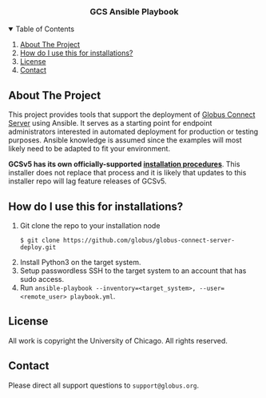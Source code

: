 <br />
<p align="center">
  <h3 align="center">GCS Ansible Playbook</h3>
</p>

<details open="open">
  <summary>Table of Contents</summary>
  <ol>
    <li><a href="#about-the-project">About The Project</a></li>
    <li>
      <a href="#how-do-i-use-this-for-installations">
        How do I use this for installations?
      </a>
    </li>
    <li><a href="#license">License</a></li>
    <li><a href="#contact">Contact</a></li>
  </ol>
</details>

## About The Project
This project provides tools that support the deployment of [Globus Connect Server](https://www.globus.org/globus-connect) using Ansible. It serves as a starting point for endpoint administrators interested in automated deployment for production or testing purposes. Ansible knowledge is assumed since the examples will most likely need to be adapted to fit your environment.

**GCSv5 has its own officially-supported [installation procedures](https://docs.globus.org/globus-connect-server-v5-installation-guide/)**. This installer does not replace that process and it is likely that updates to this installer repo will lag feature releases of GCSv5.

## How do I use this for installations?

1. Git clone the repo to your installation node
    ```shell
    $ git clone https://github.com/globus/globus-connect-server-deploy.git
    ```
2. Install Python3 on the target system.
3. Setup passwordless SSH to the target system to an account that has sudo access.
4. Run `ansible-playbook --inventory=<target_system>, --user=<remote_user> playbook.yml`.

## License
All work is copyright the University of Chicago. All rights reserved.

## Contact
Please direct all support questions to `support@globus.org`.
